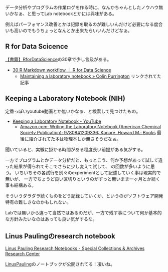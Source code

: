データ分析やプログラムの作業ログを作る時に、なんかちゃんとしたノウハウ無いかなぁ、と思ってLab notebookとかには興味がある。

例えばパーフォマンス改善とかは記録を取るのが難しいんだけど必要になる度合いも高いのでもうちょっとなんとか出来たらいいんだけどなぁ。

## R for Data Scicence

[【書籍】RforDataScience](【書籍】RforDataScience.md)の30章で少し言及がある。

- [30 R Markdown workflow ｜ R for Data Science](https://r4ds.had.co.nz/r-markdown-workflow.html)
    - [Maintaining a laboratory notebook » Colin Purrington](https://colinpurrington.com/tips/lab-notebooks/) リンクされてた記事

## Keeping a Laboratory Notebook (NIH)

定番っぽいyoutube動画とか無いかなぁ、と検索して見つけたもの。

- [Keeping a Laboratory Notebook - YouTube](https://www.youtube.com/watch?v=-MAIuaOL64I)
   - [Amazon.com: Writing the Laboratory Notebook (American Chemical Society Publication): 9780841209336: Kanare, Howard M.: Books](https://www.amazon.com/dp/0841209332) 最後に紹介されてた本は物理本しか無さそうだなぁ。

聞いていると、実験に掛かる時間がある程度長い前提がある気がする。

一方でプログラムとかデータ分析だと、もっとこう、何か予想があって試して違った結果が得られてそこでさらに少し変えて試して、
の回数が多いように思う。
いちいちその各試行を別々のexperimentとして記述していく事は現実的で無いが、
一方でちょうど良い区切りというのがずっと無いまま一ヶ月とか続く事も結構ある。

そういうダラダラ続くものをどう記録していくか、というのがソフトウェア開発特有の難しさなのかもしれない。

Labでは無いから違って当然ではあるのだが、一方で残す事について何か基本的な方針みたいなのはあっても良い気がするな。

## Linus Paulingのresearch notebook

[Linus Pauling Research Notebooks - Special Collections & Archives Research Center](http://scarc.library.oregonstate.edu/coll/pauling/rnb/)

[LinusPauling](LinusPauling.md)のノートブックが公開されてる！凄いね。